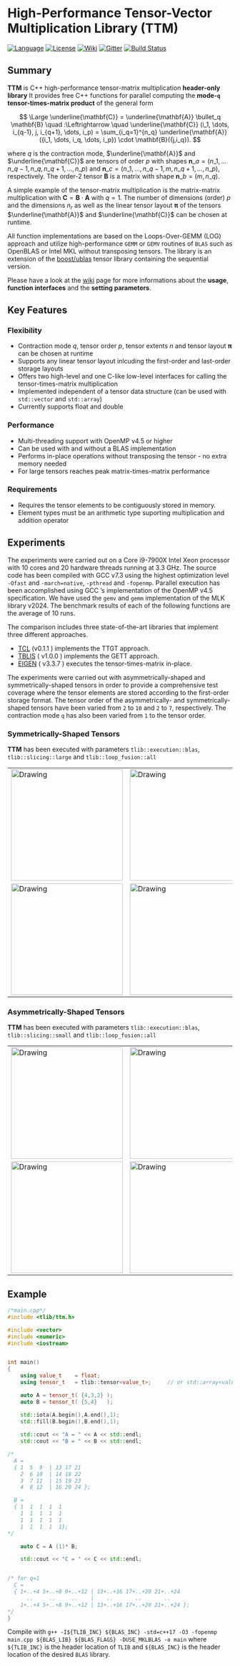 High-Performance Tensor-Vector Multiplication Library (TTM)
=====
[![Language](https://img.shields.io/badge/C%2B%2B-17-blue.svg)](https://en.wikipedia.org/wiki/C%2B%2B#Standardization)
[![License](https://img.shields.io/badge/license-GPL-blue.svg)](https://github.com/bassoy/ttm/blob/master/LICENSE)
[![Wiki](https://img.shields.io/badge/ttm-wiki-blue.svg)](https://github.com/bassoy/ttm/wiki)
[![Gitter](https://img.shields.io/badge/ttm-chat%20on%20gitter-4eb899.svg)](https://gitter.im/bassoy)
[![Build Status](https://travis-ci.org/bassoy/ttm.svg?branch=master)](https://travis-ci.org/bassoy/ttv)

## Summary
**TTM** is C++ high-performance tensor-matrix multiplication **header-only library**
It provides free C++ functions for parallel computing the **mode-`q` tensor-times-matrix product** of the general form

$$
\Large
\underline{\mathbf{C}} = \underline{\mathbf{A}} \bullet_q \mathbf{B} \quad :\Leftrightarrow \quad
\underline{\mathbf{C}} (i_1, \dots, i_{q-1}, j, i_{q+1}, \dots, i_p) = \sum_{i_q=1}^{n_q} \underline{\mathbf{A}}({i_1, \dots, i_q,  \dots, i_p}) \cdot \mathbf{B}({j,i_q}).
$$

where $q$ is the contraction mode, $\underline{\mathbf{A}}$ and $\underline{\mathbf{C}}$ are tensors of order $p$ with shapes $\mathbf{n}\_a= (n\_1,\dots n\_{q-1},n\_q ,n\_{q+1},\dots,n\_p)$ and $\mathbf{n}\_c = (n\_1,\dots,n\_{q-1},m,n\_{q+1},\dots,n\_p)$, respectively.
The order-$2$ tensor $\mathbf{B}$ is a matrix with shape $\mathbf{n}\_b = (m,n\_{q})$.

A simple example of the tensor-matrix multiplication is the matrix-matrix multiplication with $\mathbf{C} = \mathbf{B} \cdot \mathbf{A}$ with $q=1$.
The number of dimensions (order) $p$ and the dimensions $n_r$ as well as the linear tensor layout $\mathbf{\pi}$ of the tensors $\underline{\mathbf{A}}$ and $\underline{\mathbf{C}}$ can be chosen at runtime.

All function implementations are based on the Loops-Over-GEMM (LOG) approach and utilize high-performance `GEMM` or `GEMV` routines of `BLAS` such as OpenBLAS or Intel MKL without transposing tensors.
The library is an extension of the [boost/ublas](https://github.com/boostorg/ublas) tensor library containing the sequential version. 

Please have a look at the [wiki](https://github.com/bassoy/ttm/wiki) page for more informations about the **usage**, **function interfaces** and the **setting parameters**.

## Key Features

### Flexibility
* Contraction mode $q$, tensor order $p$, tensor extents $n$ and tensor layout $\mathbf{\pi}$ can be chosen at runtime
* Supports any linear tensor layout inlcuding the first-order and last-order storage layouts
* Offers two high-level and one C-like low-level interfaces for calling the tensor-times-matrix multiplication
* Implemented independent of a tensor data structure (can be used with `std::vector` and `std::array`)
* Currently supports float and double

### Performance
* Multi-threading support with OpenMP v4.5 or higher
* Can be used with and without a BLAS implementation
* Performs in-place operations without transposing the tensor - no extra memory needed
* For large tensors reaches peak matrix-times-matrix performance

### Requirements
* Requires the tensor elements to be contiguously stored in memory.
* Element types must be an arithmetic type suporting multiplication and addition operator

## Experiments

The experiments were carried out on a Core i9-7900X Intel Xeon processor with 10 cores and 20 hardware threads running at 3.3 GHz.
The source code has been compiled with GCC v7.3 using the highest optimization level `-Ofast` and `-march=native`, `-pthread` and `-fopenmp`. 
Parallel execution has been accomplished using GCC ’s implementation of the OpenMP v4.5 specification. 
We have used the `gemv` and `gemm` implementation of the MLK library v2024. 
The benchmark results of each of the following functions are the average of 10 runs.

The comparison includes three state-of-the-art libraries that implement three different approaches. 
* [TCL](https://github.com/springer13/tcl) (v0.1.1 ) implements the TTGT approach. 
* [TBLIS](https://github.com/devinamatthews/tblis) ( v1.0.0 ) implements the GETT approach.
* [EIGEN](https://bitbucket.org/eigen/eigen/src/default/) ( v3.3.7 ) executes the tensor-times-matrix in-place.

The experiments were carried out with asymmetrically-shaped and symmetrically-shaped tensors in order to provide a comprehensive test coverage where
the tensor elements are stored according to the first-order storage format.
The tensor order of the asymmetrically- and symmetrically-shaped tensors have been varied from `2` to `10` and `2` to `7`, respectively.
The contraction mode `q` has also been varied from `1` to the tensor order.

### Symmetrically-Shaped Tensors

**TTM** has been executed with parameters `tlib::execution::blas`, `tlib::slicing::large` and `tlib::loop_fusion::all`

<table>
<tr>
<td><img src="https://github.com/bassoy/ttm/blob/master/misc/symmetric_throughput_single_precision.png" alt="Drawing" style="width: 250px;"/> </td>
<td><img src="https://github.com/bassoy/ttm/blob/master/misc/symmetric_speedup_single_precision.png" alt="Drawing" style="width: 250px;"/> </td>
</tr>
<tr> 
<td> <img src="https://github.com/bassoy/ttm/blob/master/misc/symmetric_throughput_double_precision.png" alt="Drawing" style="width: 250px;"/> </td>
<td> <img src="https://github.com/bassoy/ttm/blob/master/misc/symmetric_speedup_double_precision.png" alt="Drawing" style="width: 250px;"/> </td>
</tr>
</table>

### Asymmetrically-Shaped Tensors

**TTM** has been executed with parameters `tlib::execution::blas`, `tlib::slicing::small` and `tlib::loop_fusion::all`

<table>
<tr>
<td><img src="https://github.com/bassoy/ttm/blob/master/misc/nonsymmetric_throughput_single_precision.png" alt="Drawing" style="width: 250px;"/> </td>
<td><img src="https://github.com/bassoy/ttm/blob/master/misc/nonsymmetric_speedup_single_precision.png" alt="Drawing" style="width: 250px;"/> </td>
</tr>
<tr> 
<td> <img src="https://github.com/bassoy/ttm/blob/master/misc/nonsymmetric_throughput_double_precision.png" alt="Drawing" style="width: 250px;"/> </td>
<td> <img src="https://github.com/bassoy/ttm/blob/master/misc/nonsymmetric_speedup_double_precision.png" alt="Drawing" style="width: 250px;"/> </td>
</tr>
</table>



## Example 
```cpp
/*main.cpp*/
#include <tlib/ttm.h>

#include <vector>
#include <numeric>
#include <iostream>


int main()
{
    using value_t    = float;
    using tensor_t   = tlib::tensor<value_t>;     // or std::array<value_t,N>

    auto A = tensor_t( {4,3,2} );
    auto B = tensor_t( {5,4}   );

    std::iota(A.begin(),A.end(),1);
    std::fill(B.begin(),B.end(),1);
    
    std::cout << "A = " << A << std::endl;
    std::cout << "B = " << B << std::endl;

/*
  A =
  { 1  5  9  | 13 17 21
    2  6 10  | 14 18 22
    3  7 11  | 15 19 23
    4  8 12  | 16 20 24 };

  B =
  { 1  1  1  1  1
    1  1  1  1  1
    1  1  1  1  1
    1  1  1  1  1};
*/

    auto C = A (1)* B;

    std::cout << "C = " << C << std::endl;


/* for q=1
  C =
  { 1+..+4 5+..+8 9+..+12 | 13+..+16 17+..+20 21+..+24
      ..     ..     ..    |    ..       ..       ..
    1+..+4 5+..+8 9+..+12 | 13+..+16 17+..+20 21+..+24 };
*/
}
```
Compile with `g++ -I${TLIB_INC} ${BLAS_INC} -std=c++17 -O3 -fopenmp main.cpp ${BLAS_LIB} ${BLAS_FLAGS} -DUSE_MKLBLAS -o main`
where `${TLIB_INC}` is the header location of `TLIB` and `${BLAS_INC}` is the header location of the desired `BLAS` library.

